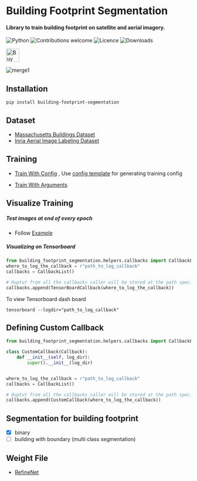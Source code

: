 # Building Footprint Segmentation

#### Library to train building footprint on satellite and aerial imagery.

![Python](https://img.shields.io/badge/python-v3.6+-blue.svg)
![Contributions welcome](https://img.shields.io/badge/contributions-welcome-orange.svg)
![Licence](https://img.shields.io/github/license/fuzailpalnak/building-footprint-segmentation)
![Downloads](https://pepy.tech/badge/building-footprint-segmentation)


<a href='https://ko-fi.com/fuzailpalnak' target='_blank'><img height='36' style='border:0px;height:36px;' src='https://az743702.vo.msecnd.net/cdn/kofi1.png?v=0' border='0' alt='Buy Me a Coffee at ko-fi.com' /></a>

![merge1](https://user-images.githubusercontent.com/24665570/97859410-91fa6100-1d26-11eb-8a47-e41982c748d7.jpg)



## Installation
    
    
    pip install building-footprint-segmentation
    

## Dataset 

- [Massachusetts Buildings Dataset](https://www.cs.toronto.edu/~vmnih/data/)
- [Inria Aerial Image Labeling Dataset](https://project.inria.fr/aerialimagelabeling/)

## Training

- [Train With Config](https://github.com/fuzailpalnak/building-footprint-segmentation/blob/main/examples/Run%20with%20config.ipynb)
    , Use [config template](https://codebeautify.org/yaml-validator/cbc60637) for generating training config

- [Train With Arguments](https://github.com/fuzailpalnak/building-footprint-segmentation/blob/main/examples/Run%20with%20defined%20arguments.ipynb)

## Visualize Training

##### Test images at end of every epoch

- Follow [Example](https://github.com/fuzailpalnak/building-footprint-segmentation/blob/main/examples/TestCallBack.ipynb)
 
##### Visualizing on Tensorboard

```python
from building_footprint_segmentation.helpers.callbacks import CallbackList, TensorBoardCallback
where_to_log_the_callback = r"path_to_log_callback"   
callbacks = CallbackList()

# Ouptut from all the callbacks caller will be stored at the path specified in log_dir
callbacks.append(TensorBoardCallback(where_to_log_the_callback))

```

To view Tensorboard dash board

    tensorboard --logdir="path_to_log_callback"

## Defining Custom Callback
```python
from building_footprint_segmentation.helpers.callbacks import CallbackList, Callback

class CustomCallback(Callback):
    def __init__(self, log_dir):
        super().__init__(log_dir)


where_to_log_the_callback = r"path_to_log_callback"   
callbacks = CallbackList()

# Ouptut from all the callbacks caller will be stored at the path specified in log_dir
callbacks.append(CustomCallback(where_to_log_the_callback))
```

## Segmentation for building footprint

- [x] binary
- [ ] building with boundary (multi class segmentation)

## Weight File

- [RefineNet](https://github.com/fuzailpalnak/building-footprint-segmentation/releases/download/alpha/refine.zip)
